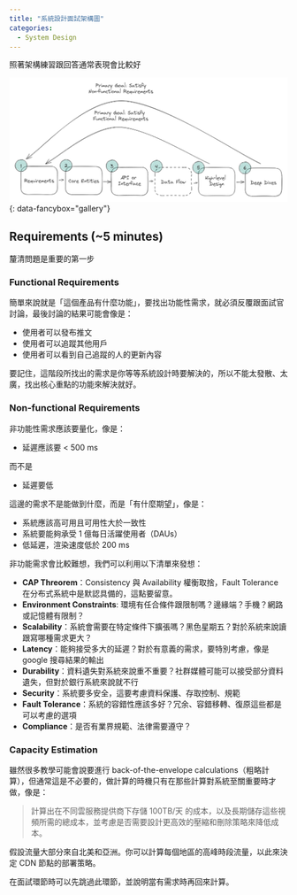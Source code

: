 ```yaml
---
title: "系統設計面試架構圖"
categories:
  - System Design
---
```


照著架構練習跟回答通常表現會比較好

![flow](/assets/2024-11-26-sdi-flow/flow.png){: data-fancybox="gallery"}

## Requirements (~5 minutes)

釐清問題是重要的第一步

### Functional Requirements

簡單來說就是「這個產品有什麼功能」，要找出功能性需求，就必須反覆跟面試官討論，最後討論的結果可能會像是：

- 使用者可以發布推文
- 使用者可以追蹤其他用戶
- 使用者可以看到自己追蹤的人的更新內容

要記住，這階段所找出的需求是你等等系統設計時要解決的，所以不能太發散、太廣，找出核心重點的功能來解決就好。

### Non-functional Requirements

非功能性需求應該要量化，像是：

- 延遲應該要 < 500 ms

而不是

- 延遲要低

這邊的需求不是能做到什麼，而是「有什麼期望」，像是：

- 系統應該高可用且可用性大於一致性
- 系統要能夠承受 1 億每日活躍使用者（DAUs）
- 低延遲，渲染速度低於 200 ms

非功能需求會比較難想，我們可以利用以下清單來發想：

- **CAP Threorem**：Consistency 與 Availability 權衡取捨，Fault Tolerance 在分布式系統中是默認具備的，這點要留意。
- **Environment Constraints**: 環境有任合條件跟限制嗎？邊緣端？手機？網路或記憶體有限制？
- **Scalability**：系統會需要在特定條件下擴張嗎？黑色星期五？對於系統來說讀跟寫哪種需求更大？
- **Latency**：能夠接受多大的延遲？對於有意義的需求，要特別考慮，像是 google 搜尋結果的輸出
- **Durability**：資料遺失對系統來說重不重要？社群媒體可能可以接受部分資料遺失，但對於銀行系統來說就不行
- **Security**：系統要多安全，這要考慮資料保護、存取控制、規範
- **Fault Tolerance**：系統的容錯性應該多好？冗余、容錯移轉、復原這些都是可以考慮的選項
- **Compliance**：是否有業界規範、法律需要遵守？

### Capacity Estimation

雖然很多教學可能會說要進行 back-of-the-envelope calculations（粗略計算），但通常這是不必要的，做計算的時機只有在那些計算對系統至關重要時才做，像是：

> 計算出在不同雲服務提供商下存儲 100TB/天 的成本，以及長期儲存這些視頻所需的總成本，並考慮是否需要設計更高效的壓縮和刪除策略來降低成本。

假設流量大部分來自北美和亞洲。你可以計算每個地區的高峰時段流量，以此來決定 CDN 節點的部署策略。

在面試環節時可以先跳過此環節，並說明當有需求時再回來計算。
